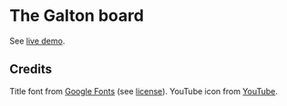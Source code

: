 
# The Galton board

See [live demo](//luciopaiva.com/galton).

## Credits

Title font from [Google Fonts](https://fonts.google.com/specimen/Arima+Madurai) (see [license](OFL.txt)). YouTube icon from [YouTube](https://www.youtube.com/yt/about/brand-resources/#logos-icons-colors).
